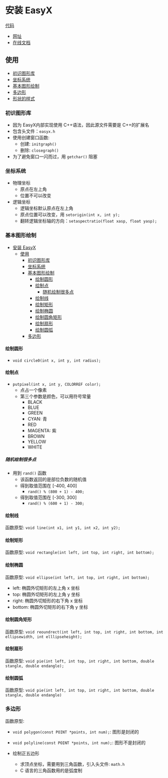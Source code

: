 # 安装 EasyX 

[代码](./../easyx_demo/easyx_demo/easyx_demo.cpp)

- [网址](easyx.cn)
- [在线文档](https://docs.easyx.cn/zh-cn/intro)

## 使用

- [初识图形库](#初识图形库)
- [坐标系统](#坐标系统)
- [基本图形绘制](#基本图形绘制)
- [多边形](#多边形)
- [形状的样式](#形状的样式)

### 初识图形库

- 因为 EasyX内部实现使用 C++语法，因此源文件需要是 C++的扩展名
- 包含头文件：`easyx.h`
- 使用创建窗口函数:
  - 创建: `initgraph()`
  - 删除: `closegraph()`
- 为了避免窗口一闪而过，用 `getchar()` 阻塞   


### 坐标系统
- 物理坐标
  - 原点在左上角
  - 位置不可以改变
- 逻辑坐标
  - 逻辑坐标默认原点在左上角
  - 原点位置可以改变，用 `setorigin(int x, int y);`
  - 翻转逻辑坐标轴的方向：`setaspectratio(float xasp, float yasp);`

### 基本图形绘制
- [安装 EasyX](#安装-easyx)
  - [使用](#使用)
    - [初识图形库](#初识图形库)
    - [坐标系统](#坐标系统)
    - [基本图形绘制](#基本图形绘制)
      - [绘制圆形](#绘制圆形)
      - [绘制点](#绘制点)
        - [随机绘制很多点](#随机绘制很多点)
      - [绘制线](#绘制线)
      - [绘制矩形](#绘制矩形)
      - [绘制椭圆](#绘制椭圆)
      - [绘制圆角矩形](#绘制圆角矩形)
      - [绘制扇形](#绘制扇形)
      - [绘制圆弧](#绘制圆弧)
    - [多边形](#多边形)
  

#### 绘制圆形

- `void circle0(int x, int y, int radius);`

#### 绘制点

- `putpixel(int x, int y, COLORREF color);`
  - 点占一个像素
  - 第三个参数是颜色，可以用符号常量
    - BLACK
    - BLUE
    - GREEN
    - CYAN: 青
    - RED
    - MAGENTA: 紫
    - BROWN
    - YELLOW
    - WHITE

##### 随机绘制很多点

- 用到 `rand()` 函数
  - 该函数返回的是部位负数的随机值
  - 得到取值范围在 [-400, 400]
    - `rand() % (800 + 1) - 400;`
  - 得到取值范围在 [-300, 300]
    - `rand() % (600 + 1) - 300;`
  
#### 绘制线

函数原型: `void line(int x1, int y1, int x2, int y2);`

#### 绘制矩形
函数原型: `void rectangle(int left, int top, int right, int bottom);`

#### 绘制椭圆
函数原型: `void ellipse(int left, int top, int right, int bottom);`
  - left: 椭圆外切矩形的左上角 x 坐标
  - top: 椭圆外切矩形的左上角 y 坐标
  - right: 椭圆外切矩形的右下角 x 坐标
  - bottom: 椭圆外切矩形的右下角 y 坐标
  
#### 绘制圆角矩形
函数原型: `void reoundrect(int left, int top, int right, int bottom, int ellipsewidth, int elllipseheight);`

#### 绘制扇形

函数原型: `void pie(int left, int top, int right, int bottom, double stangle, double endangle);`

#### 绘制圆弧

函数原型: `void pie(int left, int top, int right, int bottom, double stangle, double endangle)`

### 多边形

函数原型: 
- `void polygon(const POINT *points, int num);`: 图形是封闭的
- `void polyline(const POINT *points, int num);`: 图形不是封闭的

- 绘制正五边形
  - 求顶点坐标，需要用到三角函数，引入头文件: `math.h`
  - C 语言的三角函数用的是弧度制